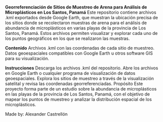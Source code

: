 **Georreferenciación de Sitios de Muestreo de Arena para Análisis de Microplásticos en Los Santos, Panamá**
Este repositorio contiene archivos .kml exportados desde Google Earth, que muestran la ubicación precisa de los sitios donde se recolectaron muestras de arena para el análisis de abundancia de microplásticos en varias playas de la provincia de Los Santos, Panamá. Estos archivos permiten visualizar y explorar cada uno de los puntos geográficos en los que se realizaron las muestras.

**Contenido**
Archivos .kml con las coordenadas de cada sitio de muestreo.
Datos geoespaciales compatibles con Google Earth u otros software GIS para su visualización.

**Instrucciones**
Descarga los archivos .kml del repositorio.
Abre los archivos en Google Earth o cualquier programa de visualización de datos geoespaciales.
Explora los sitios de muestreo a través de la visualización satelital y revisa las coordenadas georreferenciadas.
Propósito
Este proyecto forma parte de un estudio sobre la abundancia de microplásticos en las playas de la provincia de Los Santos, Panamá, con el objetivo de mapear los puntos de muestreo y analizar la distribución espacial de los microplásticos.

Made by: Alexander Castrellón
